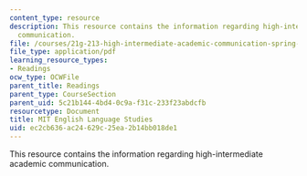```yaml
---
content_type: resource
description: This resource contains the information regarding high-intermediate academic
  communication.
file: /courses/21g-213-high-intermediate-academic-communication-spring-2004/ec2cb636ac24629c25ea2b14bb018de1_MIT21G_213S04_comma_excerc.pdf
file_type: application/pdf
learning_resource_types:
- Readings
ocw_type: OCWFile
parent_title: Readings
parent_type: CourseSection
parent_uid: 5c21b144-4bd4-0c9a-f31c-233f23abdcfb
resourcetype: Document
title: MIT English Language Studies
uid: ec2cb636-ac24-629c-25ea-2b14bb018de1
---
```

This resource contains the information regarding high-intermediate academic communication.

